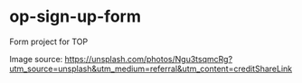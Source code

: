 # op-sign-up-form
Form project for TOP

Image source: https://unsplash.com/photos/Ngu3tsqmcRg?utm_source=unsplash&utm_medium=referral&utm_content=creditShareLink